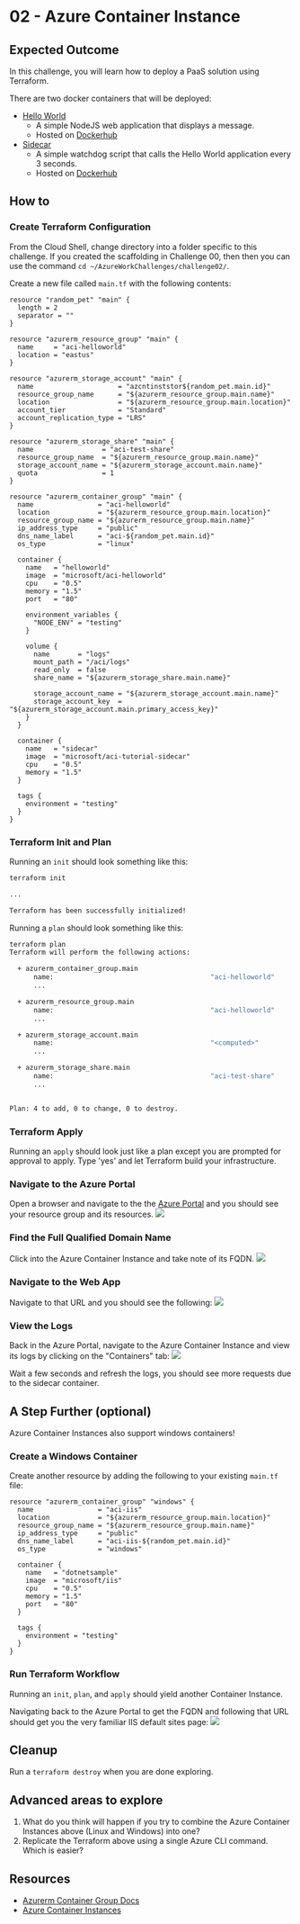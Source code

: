 # 02 - Azure Container Instance

## Expected Outcome

In this challenge, you will learn how to deploy a PaaS solution using Terraform.

There are two docker containers that will be deployed:

- [Hello World](https://github.com/Azure-Samples/aci-helloworld)
    - A simple NodeJS web application that displays a message.
    - Hosted on [Dockerhub](https://hub.docker.com/r/microsoft/aci-helloworld/)
- [Sidecar](https://github.com/Azure-Samples/aci-tutorial-sidecar) 
    - A simple watchdog script that calls the Hello World application every 3 seconds.
    - Hosted on [Dockerhub](https://hub.docker.com/r/microsoft/aci-tutorial-sidecar/)

## How to

### Create Terraform Configuration

From the Cloud Shell, change directory into a folder specific to this challenge. If you created the scaffolding in Challenge 00, then then you can use the command `cd ~/AzureWorkChallenges/challenge02/`.

Create a new file called `main.tf` with the following contents:

```hcl
resource "random_pet" "main" {
  length = 2
  separator = ""
}

resource "azurerm_resource_group" "main" {
  name     = "aci-helloworld"
  location = "eastus"
}

resource "azurerm_storage_account" "main" {
  name                     = "azcntinststor${random_pet.main.id}"
  resource_group_name      = "${azurerm_resource_group.main.name}"
  location                 = "${azurerm_resource_group.main.location}"
  account_tier             = "Standard"
  account_replication_type = "LRS"
}

resource "azurerm_storage_share" "main" {
  name                 = "aci-test-share"
  resource_group_name  = "${azurerm_resource_group.main.name}"
  storage_account_name = "${azurerm_storage_account.main.name}"
  quota                = 1
}

resource "azurerm_container_group" "main" {
  name                = "aci-helloworld"
  location            = "${azurerm_resource_group.main.location}"
  resource_group_name = "${azurerm_resource_group.main.name}"
  ip_address_type     = "public"
  dns_name_label      = "aci-${random_pet.main.id}"
  os_type             = "linux"

  container {
    name   = "helloworld"
    image  = "microsoft/aci-helloworld"
    cpu    = "0.5"
    memory = "1.5"
    port   = "80"

    environment_variables {
      "NODE_ENV" = "testing"
    }

    volume {
      name       = "logs"
      mount_path = "/aci/logs"
      read_only  = false
      share_name = "${azurerm_storage_share.main.name}"

      storage_account_name = "${azurerm_storage_account.main.name}"
      storage_account_key  = "${azurerm_storage_account.main.primary_access_key}"
    }
  }

  container {
    name   = "sidecar"
    image  = "microsoft/aci-tutorial-sidecar"
    cpu    = "0.5"
    memory = "1.5"
  }

  tags {
    environment = "testing"
  }
}
```

### Terraform Init and Plan

Running an `init` should look something like this:

```sh
terraform init

...

Terraform has been successfully initialized!
```

Running a `plan` should look something like this:

```sh
terraform plan
Terraform will perform the following actions:

  + azurerm_container_group.main
      name:                                       "aci-helloworld"
      ...

  + azurerm_resource_group.main
      name:                                       "aci-helloworld"
      ...

  + azurerm_storage_account.main
      name:                                       "<computed>"
      ...

  + azurerm_storage_share.main
      name:                                       "aci-test-share"
      ...


Plan: 4 to add, 0 to change, 0 to destroy.
```

### Terraform Apply

Running an `apply` should look just like a plan except you are prompted for approval to apply.
Type 'yes' and let Terraform build your infrastructure.

### Navigate to the Azure Portal

Open a browser and navigate to the the [Azure Portal](https://portal.azure.com) and you should see your resource group and its resources.
![](../../img/2018-05-07-18-08-30.png)

### Find the Full Qualified Domain Name

Click into the Azure Container Instance and take note of its FQDN.
![](../../img/2018-05-07-18-11-33.png)

### Navigate to the Web App

Navigate to that URL and you should see the following:
![](../../img/2018-05-07-18-13-28.png)

### View the Logs
Back in the Azure Portal, navigate to the Azure Container Instance and view its logs by clicking on the "Containers" tab:
![](../../img/2018-05-07-18-20-56.png)

Wait a few seconds and refresh the logs, you should see more requests due to the sidecar container.

## A Step Further (optional)

Azure Container Instances also support windows containers!

### Create a Windows Container

Create another resource by adding the following to your existing `main.tf` file:

```hcl
resource "azurerm_container_group" "windows" {
  name                = "aci-iis"
  location            = "${azurerm_resource_group.main.location}"
  resource_group_name = "${azurerm_resource_group.main.name}"
  ip_address_type     = "public"
  dns_name_label      = "aci-iis-${random_pet.main.id}"
  os_type             = "windows"

  container {
    name   = "dotnetsample"
    image  = "microsoft/iis"
    cpu    = "0.5"
    memory = "1.5"
    port   = "80"
  }

  tags {
    environment = "testing"
  }
}
```

### Run Terraform Workflow

Running an `init`, `plan`, and `apply` should yield another Container Instance.

Navigating back to the Azure Portal to get the FQDN and following that URL should get you the very familiar IIS default sites page:
![](../../img/2018-05-07-18-29-10.png)

## Cleanup

Run a `terraform destroy` when you are done exploring.

## Advanced areas to explore

1. What do you think will happen if you try to combine the Azure Container Instances above (Linux and Windows) into one?
2. Replicate the Terraform above using a single Azure CLI command. Which is easier?

## Resources

- [Azurerm Container Group Docs](https://www.terraform.io/docs/providers/azurerm/r/container_group.html)
- [Azure Container Instances](https://azure.microsoft.com/en-us/services/container-instances)
